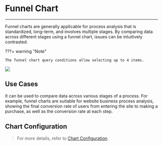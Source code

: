 # Funnel Chart
---

Funnel charts are generally applicable for process analysis that is standardized, long-term, and involves multiple stages. By comparing data across different stages using a funnel chart, issues can be intuitively contrasted.

???+ warning "Note"

    The funnel chart query conditions allow selecting up to 4 items.

![](../img/funnel.png)

## Use Cases

It can be used to compare data across various stages of a process. For example, funnel charts are suitable for website business process analysis, showing the final conversion rate of users from entering the site to making a purchase, as well as the conversion rate at each step.

## Chart Configuration

> For more details, refer to [Chart Configuration](./chart-config.md).